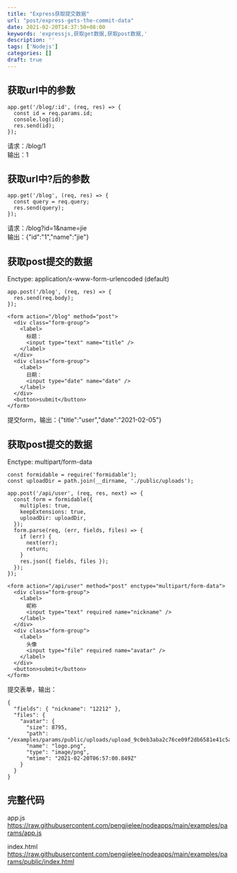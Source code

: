 ```yaml
---
title: "Express获取提交数据"
url: "post/express-gets-the-commit-data"
date: 2021-02-20T14:37:50+08:00
keywords: 'expressjs,获取get数据,获取post数据,'
description: ''
tags: ['Nodejs']
categories: []
draft: true
---
```


## 获取url中的参数

```
app.get('/blog/:id', (req, res) => {
  const id = req.params.id;
  console.log(id);
  res.send(id);
});
```

请求：/blog/1   
输出：1 

## 获取url中?后的参数

```
app.get('/blog', (req, res) => {
  const query = req.query;
  res.send(query);
});
```

请求：/blog?id=1&name=jie   
输出：{"id":"1","name":"jie"}

## 获取post提交的数据

Enctype: application/x-www-form-urlencoded (default)

```
app.post('/blog', (req, res) => {
  res.send(req.body);
});
```

```
<form action="/blog" method="post">
  <div class="form-group">
    <label>
      标题：
      <input type="text" name="title" />
    </label>
  </div>
  <div class="form-group">
    <label>
      日期：
      <input type="date" name="date" />
    </label>
  </div>
  <button>submit</button>
</form>
```

提交form，输出：{"title":"user","date":"2021-02-05"}

## 获取post提交的数据

Enctype: multipart/form-data

```
const formidable = require('formidable');
const uploadDir = path.join(__dirname, './public/uploads');

app.post('/api/user', (req, res, next) => {
  const form = formidable({
    multiples: true,
    keepExtensions: true,
    uploadDir: uploadDir,
  });
  form.parse(req, (err, fields, files) => {
    if (err) {
      next(err);
      return;
    }
    res.json({ fields, files });
  });
});
```

```
<form action="/api/user" method="post" enctype="multipart/form-data">
  <div class="form-group">
    <label>
      昵称
      <input type="text" required name="nickname" />
    </label>
  </div>
  <div class="form-group">
    <label>
      头像
      <input type="file" required name="avatar" />
    </label>
  </div>
  <button>submit</button>
</form>
```

提交表单，输出：
```
{
  "fields": { "nickname": "12212" },
  "files": {
    "avatar": {
      "size": 8795,
      "path": "/examples/params/public/uploads/upload_9c0eb3aba2c76ce09f2db6581e41c5aa.png",
      "name": "logo.png",
      "type": "image/png",
      "mtime": "2021-02-20T06:57:00.849Z"
    }
  }
}
```

## 完整代码 

app.js  
https://raw.githubusercontent.com/pengjielee/nodeapps/main/examples/params/app.js 

index.html 
https://raw.githubusercontent.com/pengjielee/nodeapps/main/examples/params/public/index.html 

